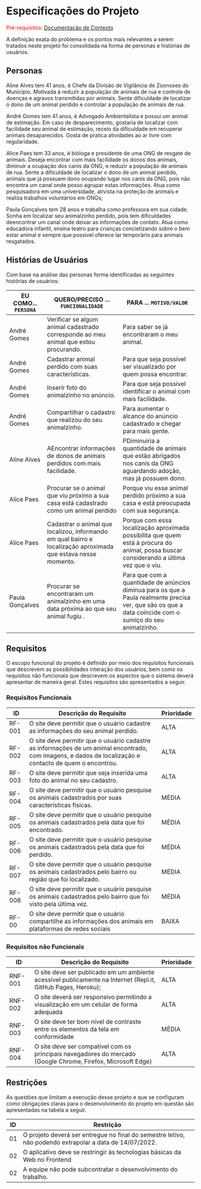# Especificações do Projeto

<span style="color:red">Pré-requisitos: <a href="1-Documentação de Contexto.md"> Documentação de Contexto</a></span>

A definição exata do problema e os pontos mais relevantes a serem tratados neste projeto foi consolidada na forma de personas e histórias de usuários.

## Personas

Aline Alves tem 41 anos, é Chefe da Divisão de Vigilância de Zoonoses do Município. Motivada á reduzir a população de animais de rua e controle de doenças e agravos transmitidas por animais. Sente dificuldade de localizar o dono de um animal perdido e controlar a população de animais de rua.

André Gomes tem 41 anos, é Advogado Ambientalista e possui um animal de estimação. Em caso de desparecimento, gostaria de localizar com facilidade seu animal de estimação, receio da dificuldade em recuperar animais desaparecidos. Gosta de pratica atividades ao ar livre com regularidade.

Alice Paes tem 33 anos, é bióloga e presidente de uma ONG de resgate de animais. Deseja encontrar com mais facilidade os donos dos animais, diminuir a ocupação dos canis da ONG, e reduzir a população de animais de rua. Sente a dificuldade de localizar o dono de um animal perdido, animais que já possuem dono ocupando lugar nos canis da ONG, pois não encontra um canal onde posso agrupar estas informações. Atua como pesquisadora em uma universidade, ativista na proteção de animais e realiza trabalhos voluntários em ONGs;

Paula Gonçalves tem 28 anos e trabalha como professora em sua cidade. Sonha em localizar seu animalzinho perdido, pois tem dificuldades deencontrar um canal onde deixar as informações de contato. Atua como educadora infantil, ensina teatro para crianças concietizando sobre o bem estar animal e sempre que possivel oferece lar temporário para animais resgatados. 

## Histórias de Usuários

Com base na análise das personas forma identificadas as seguintes histórias de usuários:

|EU COMO... `PERSONA`| QUERO/PRECISO ... `FUNCIONALIDADE` |PARA ... `MOTIVO/VALOR`                 |
|--------------------|------------------------------------|----------------------------------------|
|André Gomes     | Verificar se algum animal cadastrado corresponde ao meu animal que estou procurando.     | Para saber se já encontraram o meu animal.              |
|André Gomes     | Cadastrar animal perdido com suas características.   | Para que seja possível ser visualizado por quem possa encontrar.  |
|André Gomes     | Inserir foto do animalzinho no anúncio.  | Para que seja possível identificar o animal com mais facilidade. |
|André Gomes     | Compartilhar o cadastro que realizou do seu animalzinho.   | Para aumentar o alcance do anúncio cadastrado e chegar para mais gente. |
|Aline Alves     | AEncontrar informações de donos de animais perdidos com mais facilidade.  | PDiminuiria a quantidade de animais que estão abrigados nos canis da ONG aguardando adoção, mas já possuem dono. |
|Alice Paes      | Procurar se o animal que viu próximo a sua casa está cadastrado como um animal perdido   | Porque viu esse animal perdido próximo a sua casa e está preocupada com sua segurança.  |
|Alice Paes      | Cadastrar o animal que localizou, informando em qual bairro e localização aproximada que estava nesse momento.   | Porque com essa localização aproximada possibilita que quem está à procura do animal, possa buscar considerando a última vez que o viu. |
|Paula Gonçalves | Procurar se encontraram um animalzinho em uma data próxima ao que seu animal fugiu . | Para que com a quantidade de anúncios diminua para os que a Paula realmente precisa ver, que são os que a data coincide com o sumiço do seu animalzinho.  |

## Requisitos

O escopo funcional do projeto é definido por meio dos requisitos funcionais que descrevem as possibilidades interação dos usuários, bem como os requisitos não funcionais que descrevem os aspectos que o sistema deverá apresentar de maneira geral. Estes requisitos são apresentados a seguir.

### Requisitos Funcionais

|ID    | Descrição do Requisito  | Prioridade |
|------|-----------------------------------------|----|
|RF-001| O site deve permitir que o usuário cadastre as informações do seu animal perdido.  | ALTA | 
|RF-002| O site deve permitir que o usuário cadastre as informações de um animal encontrado, com imagens, e dados de localização e contacto de quem o encontrou.  | ALTA |
|RF-003| O site deve permitir que seja inserida uma foto do animal no seu cadastro.  | ALTA |
|RF-004| O site deve permitir que o usuário pesquise os animais cadastrados por suas características físicas.   | MÉDIA | 
|RF-005| O site deve permitir que o usuário pesquise os animais cadastrados pela data que foi encontrado.  | MÉDIA |
|RF-006| O site deve permitir que o usuário pesquise os animais cadastrados pela data que foi perdido.   | MÉDIA | 
|RF-007| O site deve permitir que o usuário pesquise os animais cadastrados pelo bairro ou região que foi localizado.   | MÉDIA |
|RF-008| O site deve permitir que o usuário pesquise os animais cadastrados pelo bairro que foi visto pela última vez.   | MÉDIA | 
|RF-00| O site deve permitir que o usuário compartilhe as informações dos animais em plataformas de redes sociais  | BAIXA |

### Requisitos não Funcionais

|ID     | Descrição do Requisito  |Prioridade |
|-------|-------------------------|----|
|RNF-001| O site deve ser publicado em um ambiente acessível publicamente na Internet (Repl.it, GitHub Pages, Heroku); | ALTA | 
|RNF-002| O site deverá ser responsivo permitindo a visualização em um celular de forma adequada |  ALTA | 
|RNF-003| O site deve ter bom nível de contraste entre os elementos da tela em conformidade   | MÉDIA | 
|RNF-004| O site deve ser compatível com os principais navegadores do mercado (Google Chrome, Firefox, Microsoft Edge)  |  ALTA | 

## Restrições

As questões que limitam a execução desse projeto e que se configuram como obrigações claras para o desenvolvimento do projeto em questão são apresentadas na tabela a seguir. 

|ID| Restrição                                             |
|--|-------------------------------------------------------|
|01| O projeto deverá ser entregue no final do semestre letivo, não podendo extrapolar a data de 14/07/2022.  |
|02| O aplicativo deve se restringir às tecnologias básicas da Web no Frontend       |
|02| A equipe não pode subcontratar o desenvolvimento do trabalho.      |
